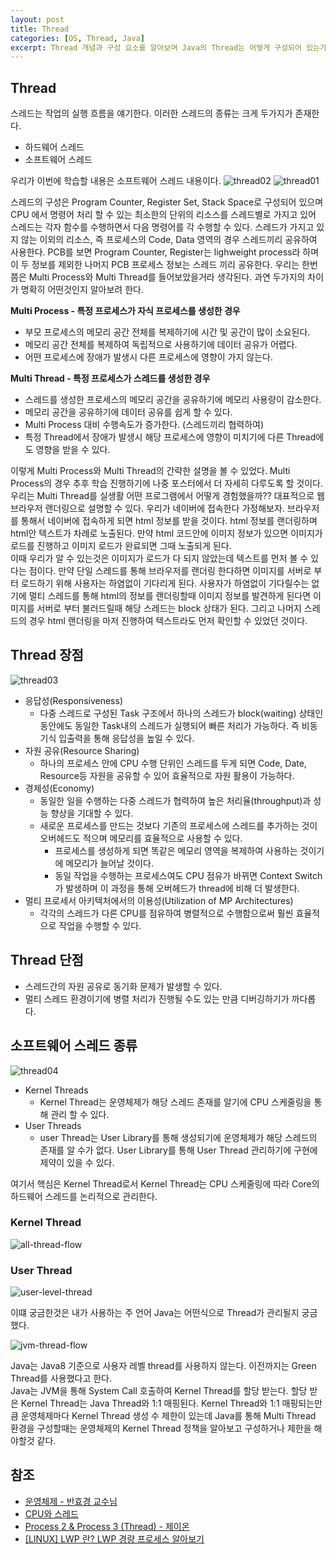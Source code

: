 ```yaml
---
layout: post
title: Thread
categories: [OS, Thread, Java]
excerpt: Thread 개념과 구성 요소를 알아보며 Java의 Thread는 어떻게 구성되어 있는가 알아본다.
---
```


## Thread

스레드는 작업의 실행 흐름을 얘기한다. 이러한 스레드의 종류는 크게 두가지가 존재한다.

- 하드웨어 스레드
- 소프트웨어 스레드

우리가 이번에 학습할 내용은 소프트웨어 스레드 내용이다.
![thread02](/assets/images/os/thread/thread02.png)
![thread01](/assets/images/os/thread/thread01.png)

스레드의 구성은 Program Counter, Register Set, Stack Space로 구성되어 있으며 CPU 에서 명령어 처리 할 수 있는 최소한의 단위의 리소스를 스레드별로 가지고 있어 스레드는 각자 함수를 수행하면서 다음 명령어를 각 수행할 수 있다. 스레드가 가지고 있지 않는 이외의 리소스, 즉 프로세스의 Code, Data 영역의 경우 스레드끼리 공유하여 사용한다. PCB를 보면 Program Counter, Register는 lighweight process라 하며 이 두 정보를 제외한 나머지 PCB 프로세스 정보는 스레드 끼리 공유한다.
우리는 한번쯤은 Multi Process와 Multi Thread를 들어보았을거라 생각된다. 과연 두가지의 차이가 명확히 어떤것인지 알아보려 한다.

**Multi Process - 특정 프로세스가 자식 프로세스를 생성한 경우**

- 부모 프로세스의 메모리 공간 전체를 복제하기에 시간 및 공간이 많이 소요된다.
- 메모리 공간 전체를 복제하여 독립적으로 사용하기에 데이터 공유가 어렵다.
- 어떤 프로세스에 장애가 발생시 다른 프로세스에 영향이 가지 않는다.

**Multi Thread - 특정 프로세스가 스레드를 생성한 경우**

- 스레드를 생성한 프로세스의 메모리 공간을 공유하기에 메모리 사용량이 감소한다.
- 메모리 공간을 공유하기에 데이터 공유를 쉽게 할 수 있다.
- Multi Process 대비 수행속도가 증가한다. (스레드끼리 협력하여)
- 특정 Thread에서 장애가 발생시 해당 프로세스에 영향이 미치기에 다른 Thread에도 영향을 받을 수 있다.

이렇게 Multi Process와 Multi Thread의 간략한 설명을 볼 수 있었다. Multi Process의 경우 추후 학습 진행하기에 나중 포스터에서 더 자세히 다루도록 할 것이다. 우리는 Multi Thread를 실생활 어떤 프로그램에서 어떻게 경험했을까?? 대표적으로 웹 브라우저 랜더링으로 설명할 수 있다. 우리가 네이버에 접속한다 가정해보자. 브라우저를 통해서 네이버에 접속하게 되면 html 정보를 받을 것이다. html 정보를 랜더링하며 html안 텍스트가 차례로 노출된다. 만약 html 코드안에 이미지 정보가 있으면 이미지가 로드를 진행하고 이미지 로드가 완료되면 그때 노출되게 된다.  
이때 우리가 알 수 있는것은 이미지가 로드가 다 되지 않았는데 텍스트를 먼저 볼 수 있다는 점이다. 만약 단일 스레드를 통해 브라우저를 랜더링 한다하면 이미지를 서버로 부터 로드하기 위해 사용자는 하염없이 기다리게 된다. 사용자가 하염없이 기다릴수는 없기에 멀티 스레드를 통해 html의 정보를 랜더링할때 이미지 정보를 발견하게 된다면 이미지를 서버로 부터 불러드릴때 해당 스레드는 block 상태가 된다. 그리고 나머지 스레드의 경우 html 랜더링을 마저 진행하여 텍스트라도 먼저 확인할 수 있었던 것이다.

## Thread 장점

![thread03](/assets/images/os/thread/thread03.png)

- 응답성(Responsiveness)
  - 다중 스레드로 구성된 Task 구조에서 하나의 스레드가 block(waiting) 상태인 동안에도 동일한 Task내의 스레드가 실행되어 빠른 처리가 가능하다. 즉 비동기식 입출력을 통해 응답성을 높일 수 있다.
- 자원 공유(Resource Sharing)
  - 하나의 프로세스 안에 CPU 수행 단위인 스레드를 두게 되면 Code, Date, Resource등 자원을 공유할 수 있어 효율적으로 자원 활용이 가능하다.
- 경제성(Economy)
  - 동일한 일을 수행하는 다중 스레드가 협력하여 높은 처리율(throughput)과 성능 향상을 기대할 수 있다.
  - 새로운 프로세스를 만드는 것보다 기존의 프로세스에 스레드를 추가하는 것이 오버헤드도 적으며 메모리를 효율적으로 사용할 수 있다.
    - 프로세스를 생성하게 되면 똑같은 메모리 영역을 복제하여 사용하는 것이기에 메모리가 늘어날 것이다.
    - 동일 작업을 수행하는 프로세스여도 CPU 점유가 바뀌면 Context Switch가 발생하며 이 과정을 통해 오버헤드가 thread에 비해 더 발생한다.
- 멀티 프로세서 아키텍처에서의 이용성(Utilization of MP Architectures)
  - 각각의 스레드가 다른 CPU를 점유하여 병렬적으로 수행함으로써 훨씬 효율적으로 작업을 수행할 수 있다.

## Thread 단점

- 스레드간의 자원 공유로 동기화 문제가 발생할 수 있다.
- 멀티 스레드 환경이기에 병렬 처리가 진행될 수도 있는 만큼 디버깅하기가 까다롭다.

## 소프트웨어 스레드 종류

![thread04](/assets/images/os/thread/thread04.png)

- Kernel Threads
  - Kernel Thread는 운영체제가 해당 스레드 존재를 알기에 CPU 스케줄링을 통해 관리 할 수 있다.
- User Threads
  - user Thread는 User Library를 통해 생성되기에 운영체제가 해당 스레드의 존재를 알 수가 없다. User Library를 통해 User Thread 관리하기에 구현에 제약이 있을 수 있다.

여기서 핵심은 Kernel Thread로서 Kernel Thread는 CPU 스케줄링에 따라 Core의 하드웨어 스레드를 논리적으로 관리한다.

### Kernel Thread

![all-thread-flow](/assets/images/os/thread/all-thread-flow.png)

### User Thread

![user-level-thread](/assets/images/os/thread/user-level-thread.png)

이떄 궁금한것은 내가 사용하는 주 언어 Java는 어떤식으로 Thread가 관리될지 궁금했다.

![jvm-thread-flow](/assets/images/os/thread/jvm-thread-flow.png)

Java는 Java8 기준으로 사용자 레벨 thread를 사용하지 않는다. 이전까지는 Green Thread를 사용했다고 한다.  
Java는 JVM을 통해 System Call 호출하여 Kernel Thread를 할당 받는다. 할당 받은 Kernel Thread는 Java Thread와 1:1 매핑된다. Kernel Thread와 1:1 매핑되는만큼 운영체제마다 Kernel Thread 생성 수 제한이 있는데 Java를 통해 Multi Thread 환경을 구성할때는 운영체제의 Kernel Thread 정책을 알아보고 구성하거나 제한을 해야할것 같다.

## 참조

- [운영체제 - 반효경 교수님](http://www.kocw.net/home/search/kemView.do?kemId=1046323)
- [CPU와 스레드](https://www.codelatte.io/courses/java_programming_basic/0XT4OIX9IW9U294O)
- [Process 2 & Process 3 (Thread) - 제이온](https://steady-coding.tistory.com/522)
- [[LINUX] LWP 란? LWP 경량 프로세스 알아보기](https://mozi.tistory.com/12)
